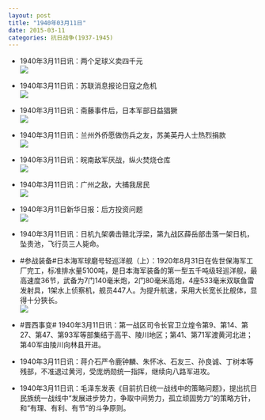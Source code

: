 ```yaml
---
layout: post
title: "1940年03月11日"
date: 2015-03-11
categories: 抗日战争(1937-1945)
---
```


<meta name="referrer" content="no-referrer" />

- 1940年3月11日讯：两个足球义卖四千元 <br/><img src="https://ww1.sinaimg.cn/large/aca367d8jw1eq26q7i47pj205i06hgm0.jpg" />

- 1940年3月11日讯：苏联消息报论日寇之危机 <br/><img src="https://ww2.sinaimg.cn/large/aca367d8jw1eq24z38ya5j20990bo0uf.jpg" />

- 1940年3月11日讯：斋藤事件后，日本军部日益猖獗 <br/><img src="https://ww3.sinaimg.cn/large/aca367d8jw1eq23ismytyj20dt0ic78q.jpg" />

- 1940年3月11日讯：兰州外侨愿做伤兵之友，苏美英丹人士热烈捐款 <br/><img src="https://ww2.sinaimg.cn/large/aca367d8jw1eq239wkqngj205b0ceq3t.jpg" />

- 1940年3月11日讯：皖南敌军厌战，纵火焚烧仓库 <br/><img src="https://ww1.sinaimg.cn/large/aca367d8jw1eq21iywxf1j207m05adgb.jpg" />

- 1940年3月11日讯：广州之敌，大捕我居民 <br/><img src="https://ww1.sinaimg.cn/large/aca367d8jw1eq1uladh3cj207f0630tb.jpg" />

- 1940年3月11日新华日报：后方投资问题 <br/><img src="https://ww3.sinaimg.cn/large/aca367d8jw1eq1noakqe5j211f0hm7hh.jpg" />

- 1940年3月11日讯：日机九架袭击赣北浮梁，第九战区薛岳部击落一架日机，坠贵池，飞行员三人毙命。 

- #参战装备#日本海军球磨号轻巡洋舰（上）：1920年8月31日在佐世保海军工厂完工，标准排水量5100吨，是日本海军装备的第一型五千吨级轻巡洋舰，最高速度36节，武备为7门140毫米炮，2门80毫米高炮，4座533毫米双联鱼雷发射具，1架水上侦察机，舰员447人。为提升航速，采用大长宽长比舰体，显得十分狹长。 <br/><img src="https://ww2.sinaimg.cn/large/aca367d8jw1eq1k7fqcswj20gx0hnn1d.jpg" />

- #晋西事变# 1940年3月11日讯：第一战区司令长官卫立煌令第9、第14、第27、第47、第93军等部集结于高平、陵川地区；第41、第71军渡黄河北进；第40军由陵川向林县开进。  

- 1940年3月11日讯：蒋介石严令鹿钟麟、朱怀冰、石友三、孙良诚、丁树本等残部，不准退过黄河，受庞炳勋统一指挥，继续向八路军进攻。  

- 1940年3月11日讯：毛泽东发表《目前抗日统一战线中的策略问题》，提出抗日民族统一战线中“发展进步势力，争取中间势力，孤立顽固势力”的策略方针，和“有理、有利、有节”的斗争原则。 

